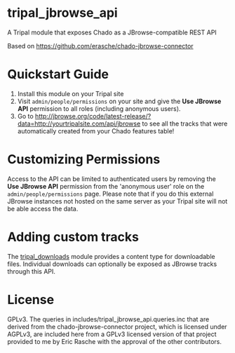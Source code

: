# tripal_jbrowse_api

A Tripal module that exposes Chado as a JBrowse-compatible REST API

Based on https://github.com/erasche/chado-jbrowse-connector

# Quickstart Guide

1. Install this module on your Tripal site
2. Visit `admin/people/permissions` on your site and give the **Use JBrowse API** permission to all roles (including anonymous users).
3. Go to <http://jbrowse.org/code/latest-release/?data=http://yourtripalsite.com/api/jbrowse> to see all the tracks that were automatically created from your Chado features table!

# Customizing Permissions

Access to the API can be limited to authenticated users by removing the **Use JBrowse API** permission from the 'anonymous user' role on the `admin/people/permissions` page. Please note that if you do this external JBrowse instances not hosted on the same server as your Tripal site will not be able access the data.

# Adding custom tracks

The [tripal\_downloads](https://github.com/isubit/tripal_downloads) module provides a content type for downloadable files. Individual downloads can optionally be exposed as JBrowse tracks through this API.

# License

GPLv3. The queries in includes/tripal_jbrowse_api.queries.inc that are derived from the chado-jbrowse-connector project, which is licensed under AGPLv3, are included here from a GPLv3 licensed version of that project provided to me by Eric Rasche with the approval of the other contributors.
